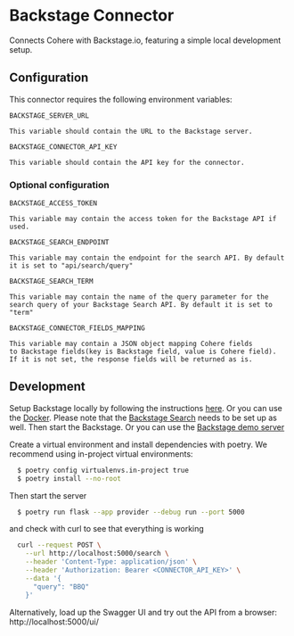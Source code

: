 # Backstage Connector

Connects Cohere with Backstage.io, featuring a simple local development setup.

## Configuration

This connector requires the following environment variables:

```
BACKSTAGE_SERVER_URL

This variable should contain the URL to the Backstage server.
```

```
BACKSTAGE_CONNECTOR_API_KEY

This variable should contain the API key for the connector.
```

### Optional configuration

```
BACKSTAGE_ACCESS_TOKEN

This variable may contain the access token for the Backstage API if used.
```

```
BACKSTAGE_SEARCH_ENDPOINT

This variable may contain the endpoint for the search API. By default it is set to "api/search/query"
```

```
BACKSTAGE_SEARCH_TERM

This variable may contain the name of the query parameter for the search query of your Backstage Search API. By default it is set to "term"
```

```
BACKSTAGE_CONNECTOR_FIELDS_MAPPING

This variable may contain a JSON object mapping Cohere fields
to Backstage fields(key is Backstage field, value is Cohere field).
If it is not set, the response fields will be returned as is.
```

## Development

Setup Backstage locally by following the instructions [here](https://backstage.io/docs/getting-started/create-an-app).
Or you can use the [Docker](https://backstage.io/docs/deployment/docker).
Please note that the [Backstage Search](https://backstage.io/docs/features/search/) needs to be set up as well.
Then start the Backstage.
Or you can use the [Backstage demo server](https://demo.backstage.io/)

Create a virtual environment and install dependencies with poetry. We recommend using in-project virtual environments:

```bash
  $ poetry config virtualenvs.in-project true
  $ poetry install --no-root
```

Then start the server

```bash
  $ poetry run flask --app provider --debug run --port 5000
```

and check with curl to see that everything is working

```bash
  curl --request POST \
    --url http://localhost:5000/search \
    --header 'Content-Type: application/json' \
    --header 'Authorization: Bearer <CONNECTOR_API_KEY>' \
    --data '{
      "query": "BBQ"
    }'
```

Alternatively, load up the Swagger UI and try out the API from a browser: http://localhost:5000/ui/
